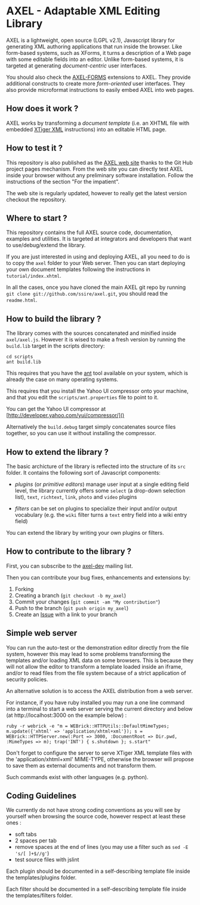 AXEL - Adaptable XML Editing Library
====================================

AXEL is a lightweight, open source (LGPL v2.1), Javascript library for
generating XML authoring applications that run inside the browser. Like
form-based systems, such as XForms, it turns a description of a Web page with
some editable fields into an editor. Unlike form-based systems, it is targeted
at generating *document-centric* user interfaces.

You should also check the [AXEL-FORMS](https://github.com/ssire/axel-forms) 
extensions to AXEL. They provide additional constructs to create more *form-oriented* 
user interfaces. They also provide microformat instructions to easily embed AXEL into 
web pages.

How does it work ?
------------------

AXEL works by transforming a *document template* (i.e. an XHTML file with
embedded [XTiger XML](http://ssire.github.com/xtiger-xml-spec/)
instructions) into an editable HTML page.

How to test it ?
----------------

This repository is also published as the [AXEL web site](http://ssire.github.com/axel/) 
thanks to the Git Hub project pages mechanism. From the web site you can directly
test AXEL inside your browser without any preliminary software installation.
Follow the instructions of the section "For the impatient". 

The web site is regularly updated, however to really get the latest version checkout 
the repository.

Where to start ?
----------------

This repository contains the full AXEL source code, documentation, examples
and utilities. It is targeted at integrators and developers that want to
use/debug/extend the library.

If you are just interested in using and deploying AXEL, all you need to do is
to copy the `axel` folder to your Web server. Then you can start deploying
your own document templates following the instructions in
`tutorial/index.xhtml`.

In all the cases, once you have cloned the main AXEL git repo by running `git
clone git://github.com/ssire/axel.git`, you should read the `readme.html`.

How to build the library ?   
--------------------------

The library comes with the sources concatenated and minified inside
`axel/axel.js`. However it is wised to make a fresh version by running the
`build.lib` target in the scripts directory:

    cd scripts
    ant build.lib

This requires that you have the [ant](http://ant.apache.org/) tool available
on your system, which is already the case on many operating systems.

This requires that you install the Yahoo UI compressor onto your machine, and
that you edit the `scripts/ant.properties` file to point to it.

You can get the Yahoo UI compressor at [http://developer.yahoo.com/yui/compressor/]()

Alternatively the `build.debug` target simply concatenates source files
together, so you can use it without installing the compressor.

How to extend the library ?
---------------------------

The basic archicture of the library is reflected into the structure of its
`src` folder. It contains the following sort of Javascript components:

* *plugins* (or *primitive editors*) manage user input at a single editing
  field level, the library currently offers some `select` (a drop-down
  selection list), `text`, `richtext`, `link`, `photo` and `video` plugins

* *filters* can be set on plugins to specialize their input and/or output
  vocabulary (e.g. the `wiki` filter turns a `text` entry field into a wiki
  entry field)

You can extend the library by writing your own plugins or filters.

How to contribute to the library ? 
----------------------------------

First, you can subscribe to the [axel-dev](http://groups.google.com/group/axel-dev) mailing list.  

Then you can contribute your bug fixes, enhancements and extensions by:

1. Forking
2. Creating a branch (`git checkout -b my_axel`)
3. Commit your changes (`git commit -am "My contribution"`)
4. Push to the branch (`git push origin my_axel`)
5. Create an [Issue](https://github.com/ssire/axel/issues) with a link to your branch     

Simple web server
-----------------

You can run the auto-test or the demonstration editor directly from the file system, 
however this may lead to some problems transforming the templates and/or loading 
XML data on some browsers. This is because they will not allow the editor to transform 
a template loaded inside an iframe, and/or to read files from the file system because 
of a strict application of security policies.

An alternative solution is to access the AXEL distribution from a web server. 

For instance, if you have ruby installed you may run a one line command into 
a terminal to start a web server serving the current directory and below
(at http://localhost:3000 on the example below) :

    ruby -r webrick -e "m = WEBrick::HTTPUtils::DefaultMimeTypes; m.update({'xhtml' => 'application/xhtml+xml'}); s = WEBrick::HTTPServer.new(:Port => 3000, :DocumentRoot => Dir.pwd, :MimeTypes => m); trap('INT') { s.shutdown }; s.start"

Don't forget to configure the server to serve XTiger XML template files with 
the 'application/xhtml+xml' MIME-TYPE, otherwise the browser will propose to save 
them as external documents and not transform them. 

Such commands exist with other languages (e.g. python).

Coding Guidelines 
-----------------
                                          
We currently do not have strong coding conventions as you will see by yourself
when browsing the source code, however respect at least these ones :

* soft tabs
* 2 spaces per tab
* remove spaces at the end of lines (you may use a filter such as `sed -E 's/[ ]+$//g'`)
* test source files with jslint

Each plugin should be documented in a self-describing template file inside 
the templates/plugins folder.

Each filter should be documented in a self-describing template file inside
the templates/filters folder.